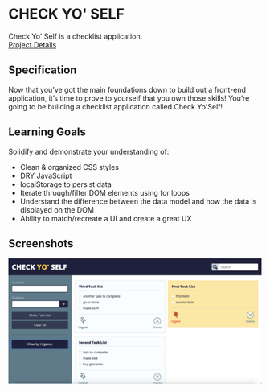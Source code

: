 # CHECK YO' SELF

Check Yo' Self is a checklist application.  
[Project Details](https://frontend.turing.io/projects/module-1/check-yo-self-solo.html)

## Specification
Now that you’ve got the main foundations down to build out a front-end application, it’s time to prove to yourself that you own those skills! You’re going to be building a checklist application called Check Yo'Self!

## Learning Goals
Solidify and demonstrate your understanding of:
- Clean & organized CSS styles
- DRY JavaScript
- localStorage to persist data
- Iterate through/filter DOM elements using for loops
- Understand the difference between the data model and how the data is displayed on the DOM
- Ability to match/recreate a UI and create a great UX

## Screenshots
![App Screenshot](./assets/app-screenshot.png)
